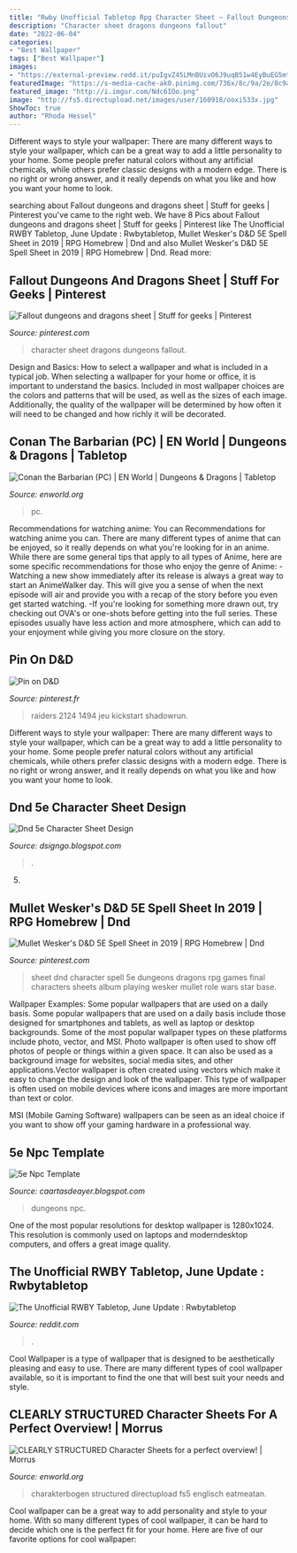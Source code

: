 ```yaml
---
title: "Rwby Unofficial Tabletop Rpg Character Sheet ~ Fallout Dungeons And Dragons Sheet"
description: "Character sheet dragons dungeons fallout"
date: "2022-06-04"
categories:
- "Best Wallpaper"
tags: ["Best Wallpaper"]
images:
- "https://external-preview.redd.it/puIgvZ45LMnBUivO6J9uqB51w4EyBuEG5mt6qLPCTvs.png?auto=webp&amp;s=133dfc4bf77897bb5a92bea42ab03f60309b92e1"
featuredImage: "https://s-media-cache-ak0.pinimg.com/736x/8c/9a/2e/8c9a2ed45626f72e970048a8f295199d--diy-dungeons-and-dragons-dungeons-and-dragons-character-sheet.jpg"
featured_image: "http://i.imgur.com/Ndc6IOo.png"
image: "http://fs5.directupload.net/images/user/160918/ooxi533x.jpg"
ShowToc: true
author: "Rhoda Hessel"
---
```



Different ways to style your wallpaper:
There are many different ways to style your wallpaper, which can be a great way to add a little personality to your home. Some people prefer natural colors without any artificial chemicals, while others prefer classic designs with a modern edge. There is no right or wrong answer, and it really depends on what you like and how you want your home to look.

	

		
searching about Fallout dungeons and dragons sheet | Stuff for geeks | Pinterest you've came to the right web. We have 8 Pics about Fallout dungeons and dragons sheet | Stuff for geeks | Pinterest like The Unofficial RWBY Tabletop, June Update : Rwbytabletop, Mullet Wesker&#039;s D&amp;D 5E Spell Sheet in 2019 | RPG Homebrew | Dnd and also Mullet Wesker&#039;s D&amp;D 5E Spell Sheet in 2019 | RPG Homebrew | Dnd. Read more:
		
    
## Fallout Dungeons And Dragons Sheet | Stuff For Geeks | Pinterest

<img loading=lazy src="https://s-media-cache-ak0.pinimg.com/736x/8c/9a/2e/8c9a2ed45626f72e970048a8f295199d--diy-dungeons-and-dragons-dungeons-and-dragons-character-sheet.jpg" onerror="this.onerror=null;this.src='https://tse4.mm.bing.net/th?id=OIP.wu9p4gxK_uL-Psj1G-lq_QHaJl&amp;pid=15.1';" alt="Fallout dungeons and dragons sheet | Stuff for geeks | Pinterest">

_Source: pinterest.com_

>character sheet dragons dungeons fallout. 

	

Design and Basics: How to select a wallpaper and what is included in a typical job.
When selecting a wallpaper for your home or office, it is important to understand the basics. Included in most wallpaper choices are the colors and patterns that will be used, as well as the sizes of each image. Additionally, the quality of the wallpaper will be determined by how often it will need to be changed and how richly it will be decorated.

    
## Conan The Barbarian (PC) | EN World | Dungeons &amp; Dragons | Tabletop

<img loading=lazy src="https://www.enworld.org/data/thumbs/962-1.jpg" onerror="this.onerror=null;this.src='https://tse1.mm.bing.net/th?id=OIP.0KBaGSHILZNWEOmkQpCLbwAAAA&amp;pid=15.1';" alt="Conan the Barbarian (PC) | EN World | Dungeons &amp; Dragons | Tabletop">

_Source: enworld.org_

>pc. 

	

Recommendations for watching anime: You can
Recommendations for watching anime you can. There are many different types of anime that can be enjoyed, so it really depends on what you're looking for in an anime. While there are some general tips that apply to all types of Anime, here are some specific recommendations for those who enjoy the genre of Anime: 
-Watching a new show immediately after its release is always a great way to start an AnimeWalker day. This will give you a sense of when the next episode will air and provide you with a recap of the story before you even get started watching. 
-If you're looking for something more drawn out, try checking out OVA's or one-shots before getting into the full series. These episodes usually have less action and more atmosphere, which can add to your enjoyment while giving you more closure on the story.

    
## Pin On D&amp;D

<img loading=lazy src="https://i.pinimg.com/originals/71/f5/b6/71f5b69aeb0ddef4b9e127aaa272f7bf.jpg" onerror="this.onerror=null;this.src='https://tse2.mm.bing.net/th?id=OIP.FDoU1WNJ83XdOI54065tXAHaFN&amp;pid=15.1';" alt="Pin on D&amp;D">

_Source: pinterest.fr_

>raiders 2124 1494 jeu kickstart shadowrun. 

	

Different ways to style your wallpaper:
There are many different ways to style your wallpaper, which can be a great way to add a little personality to your home. Some people prefer natural colors without any artificial chemicals, while others prefer classic designs with a modern edge. There is no right or wrong answer, and it really depends on what you like and how you want your home to look.

    
## Dnd 5e Character Sheet Design

<img loading=lazy src="https://i.pinimg.com/originals/b9/3e/35/b93e35e2e24007a5f6341896fb9d5a20.jpg" onerror="this.onerror=null;this.src='https://tse1.mm.bing.net/th?id=OIP.CeNF8rEg6MUpbGuu9wWZGgHaJQ&amp;pid=15.1';" alt="Dnd 5e Character Sheet Design">

_Source: dsigngo.blogspot.com_

>. 

	

5.

    
## Mullet Wesker&#039;s D&amp;D 5E Spell Sheet In 2019 | RPG Homebrew | Dnd

<img loading=lazy src="https://i.pinimg.com/236x/09/04/87/0904870ab3e81c13da34fa5edce1163b.jpg" onerror="this.onerror=null;this.src='https://tse3.mm.bing.net/th?id=OIP.-xSSuaWmke6Z2EFkcN_IDQAAAA&amp;pid=15.1';" alt="Mullet Wesker&#039;s D&amp;D 5E Spell Sheet in 2019 | RPG Homebrew | Dnd">

_Source: pinterest.com_

>sheet dnd character spell 5e dungeons dragons rpg games final characters sheets album playing wesker mullet role wars star base. 

	

Wallpaper Examples: Some popular wallpapers that are used on a daily basis.
Some popular wallpapers that are used on a daily basis include those designed for smartphones and tablets, as well as laptop or desktop backgrounds. Some of the most popular wallpaper types on these platforms include photo, vector, and MSI. 
Photo wallpaper is often used to show off photos of people or things within a given space. It can also be used as a background image for websites, social media sites, and other applications.Vector wallpaper is often created using vectors which make it easy to change the design and look of the wallpaper. This type of wallpaper is often used on mobile devices where icons and images are more important than text or color. 

MSI (Mobile Gaming Software) wallpapers can be seen as an ideal choice if you want to show off your gaming hardware in a professional way.

    
## 5e Npc Template

<img loading=lazy src="http://i.imgur.com/Ndc6IOo.png" onerror="this.onerror=null;this.src='https://tse4.mm.bing.net/th?id=OIP.Zd5gkmYcFUwycfeujlBReQHaKL&amp;pid=15.1';" alt="5e Npc Template">

_Source: caartasdeayer.blogspot.com_

>dungeons npc. 

	

One of the most popular resolutions for desktop wallpaper is 1280x1024. This resolution is commonly used on laptops and moderndesktop computers, and offers a great image quality.

    
## The Unofficial RWBY Tabletop, June Update : Rwbytabletop

<img loading=lazy src="https://external-preview.redd.it/puIgvZ45LMnBUivO6J9uqB51w4EyBuEG5mt6qLPCTvs.png?auto=webp&amp;s=133dfc4bf77897bb5a92bea42ab03f60309b92e1" onerror="this.onerror=null;this.src='https://tse4.mm.bing.net/th?id=OIP.NB5oR71eCDxGER11oARfpQHaEk&amp;pid=15.1';" alt="The Unofficial RWBY Tabletop, June Update : Rwbytabletop">

_Source: reddit.com_

>. 

	

Cool Wallpaper is a type of wallpaper that is designed to be aesthetically pleasing and easy to use. There are many different types of cool wallpaper available, so it is important to find the one that will best suit your needs and style.

    
## CLEARLY STRUCTURED Character Sheets For A Perfect Overview! | Morrus

<img loading=lazy src="http://fs5.directupload.net/images/user/160918/ooxi533x.jpg" onerror="this.onerror=null;this.src='https://tse1.mm.bing.net/th?id=OIP.6jU5alqyUU-DHsWInpGKswHaEL&amp;pid=15.1';" alt="CLEARLY STRUCTURED Character Sheets for a perfect overview! | Morrus">

_Source: enworld.org_

>charakterbogen structured directupload fs5 englisch eatmeatan. 

	

Cool wallpaper can be a great way to add personality and style to your home. With so many different types of cool wallpaper, it can be hard to decide which one is the perfect fit for your home. Here are five of our favorite options for cool wallpaper: 

